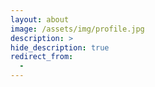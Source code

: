 ```yaml
---
layout: about
image: /assets/img/profile.jpg
description: >
hide_description: true
redirect_from:
  - 
---
```

